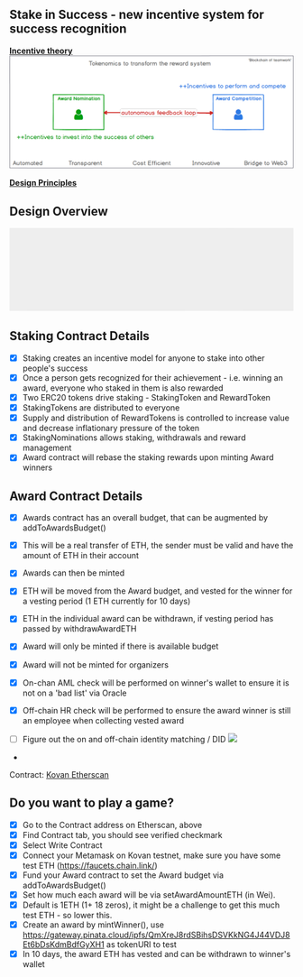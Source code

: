 ## Stake in Success - new incentive system for success recognition

**[Incentive theory](/Incentives.md)**
![](./assets/Tokenomics.png)


**[Design Principles](https://docs.google.com/presentation/d/1UZkhJqTsQ1D4cJM2yuyLzq9dN4dhGkqrkS6t7tTyMZw/edit?usp=sharing)**


## Design Overview


![](./assets/Award%20Contract.png)



## Staking Contract Details

- [x] Staking creates an incentive model for anyone to stake into other people's success
- [x] Once a person gets recognized for their achievement - i.e. winning an award, everyone who staked in them is also rewarded
- [x] Two ERC20 tokens drive staking - StakingToken and RewardToken
- [x] StakingTokens are distributed to everyone
- [x] Supply and distribution of RewardTokens is controlled to increase value and decrease inflationary pressure of the token
- [x] StakingNominations allows staking, withdrawals and reward management
- [x] Award contract will rebase the staking rewards upon minting Award winners

## Award Contract Details

- [x] Awards contract has an overall budget, that can be augmented by addToAwardsBudget()
- [x] This will be a real transfer of ETH, the sender must be valid and have the amount of ETH in their account
- [x] Awards can then be minted
- [x] ETH will be moved from the Award budget, and vested for the winner for a vesting period (1 ETH currently for 10 days)
- [x] ETH in the individual award can be withdrawn, if vesting period has passed by withdrawAwardETH
- [x] Award will only be minted if there is available budget
- [x] Award will not be minted for organizers
- [x] On-chan AML check will be performed on winner's wallet to ensure it is not on a 'bad list' via Oracle
- [x] Off-chain HR check will be performed to ensure the award winner is still an employee when collecting vested award

- [ ] Figure out the on and off-chain identity matching / DID
      ![](../assets/Identity%20Mapping.png)
-

Contract: [Kovan Etherscan](https://kovan.etherscan.io/address/0x29B746f28114a2D91eF4DF9315d16CE5e0C267Ae)

## Do you want to play a game?

- [x] Go to the Contract address on Etherscan, above
- [x] Find Contract tab, you should see verified checkmark
- [x] Select Write Contract
- [x] Connect your Metamask on Kovan testnet, make sure you have some test ETH (https://faucets.chain.link/)
- [x] Fund your Award contract to set the Award budget via addToAwardsBudget()
- [x] Set how much each award will be via setAwardAmountETH (in Wei).
- [x] Default is 1ETH (1+ 18 zeros), it might be a challenge to get this much test ETH - so lower this.
- [x] Create an award by mintWinner(), use https://gateway.pinata.cloud/ipfs/QmXreJ8rdSBihsDSVKkNG4J44VDJ8Et6bDsKdmBdfGyXH1 as tokenURI to test
- [x] In 10 days, the award ETH has vested and can be withdrawn to winner's wallet
